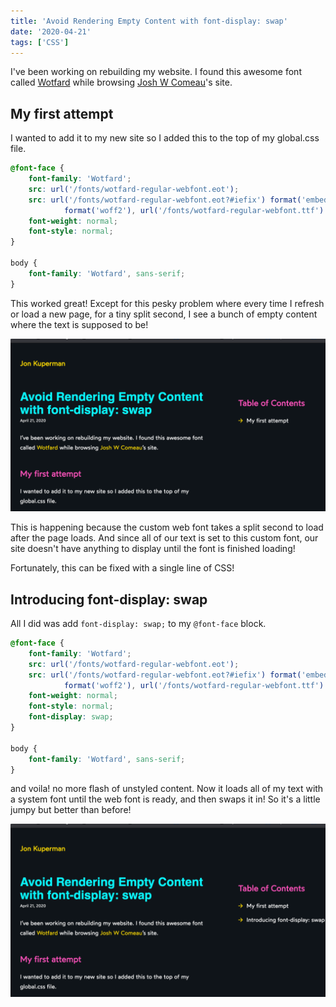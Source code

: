 ```yaml
---
title: 'Avoid Rendering Empty Content with font-display: swap'
date: '2020-04-21'
tags: ['CSS']
---
```


I've been working on rebuilding my website. I found this awesome font called [Wotfard](http://atipofoundry.com/fonts/wotfard) while browsing [Josh W Comeau](https://joshwcomeau.com/)'s site.

## My first attempt

I wanted to add it to my new site so I added this to the top of my global.css file.

```css
@font-face {
    font-family: 'Wotfard';
    src: url('/fonts/wotfard-regular-webfont.eot');
    src: url('/fonts/wotfard-regular-webfont.eot?#iefix') format('embedded-opentype'), url('/fonts/wotfard-regular-webfont.woff2')
            format('woff2'), url('/fonts/wotfard-regular-webfont.ttf') format('truetype');
    font-weight: normal;
    font-style: normal;
}

body {
    font-family: 'Wotfard', sans-serif;
}
```

This worked great! Except for this pesky problem where every time I refresh or load a new page, for a tiny split second, I see a bunch of empty content where the text is supposed to be!

![Flash of empty content.](./font.gif)

This is happening because the custom web font takes a split second to load after the page loads. And since all of our text is set to this custom font, our site doesn't have anything to display until the font is finished loading!

Fortunately, this can be fixed with a single line of CSS!

## Introducing font-display: swap

All I did was add `font-display: swap;` to my `@font-face` block.

```css
@font-face {
    font-family: 'Wotfard';
    src: url('/fonts/wotfard-regular-webfont.eot');
    src: url('/fonts/wotfard-regular-webfont.eot?#iefix') format('embedded-opentype'), url('/fonts/wotfard-regular-webfont.woff2')
            format('woff2'), url('/fonts/wotfard-regular-webfont.ttf') format('truetype');
    font-weight: normal;
    font-style: normal;
    font-display: swap;
}

body {
    font-family: 'Wotfard', sans-serif;
}
```

and voila! no more flash of unstyled content. Now it loads all of my text with a system font until the web font is ready, and then swaps it in! So it's a little jumpy but better than before!

![Jittery content but no flash!.](./font2.gif)
